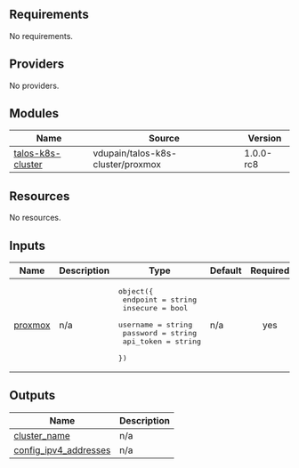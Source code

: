 <!-- BEGIN_TF_DOCS -->
## Requirements

No requirements.

## Providers

No providers.

## Modules

| Name | Source | Version |
|------|--------|---------|
| <a name="module_talos-k8s-cluster"></a> [talos-k8s-cluster](#module\_talos-k8s-cluster) | vdupain/talos-k8s-cluster/proxmox | 1.0.0-rc8 |

## Resources

No resources.

## Inputs

| Name | Description | Type | Default | Required |
|------|-------------|------|---------|:--------:|
| <a name="input_proxmox"></a> [proxmox](#input\_proxmox) | n/a | <pre>object({<br/>    endpoint  = string<br/>    insecure  = bool<br/>    username  = string<br/>    password  = string<br/>    api_token = string<br/>  })</pre> | n/a | yes |

## Outputs

| Name | Description |
|------|-------------|
| <a name="output_cluster_name"></a> [cluster\_name](#output\_cluster\_name) | n/a |
| <a name="output_config_ipv4_addresses"></a> [config\_ipv4\_addresses](#output\_config\_ipv4\_addresses) | n/a |
<!-- END_TF_DOCS -->